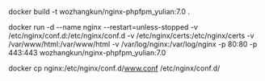 docker build -t wozhangkun/nginx-phpfpm_yulian:7.0 .

docker run -d --name nginx --restart=unless-stopped -v /etc/nginx/conf.d:/etc/nginx/conf.d -v /etc/nginx/certs:/etc/nginx/certs -v /var/www/html:/var/www/html -v /var/log/nginx:/var/log/nginx -p 80:80 -p 443:443 wozhangkun/nginx-phpfpm_yulian:7.0

docker cp nginx:/etc/nginx/conf.d/www.conf /etc/nginx/conf.d/
